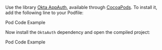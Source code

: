 Use the library [Okta AppAuth](http://cocoapods.org/pods/OktaAuth), available through [CocoaPods](http://cocoapods.org/). To install it, add the following line to your Podfile:

Pod Code Example

Now install the `OktaAuth` dependency and open the compiled project:

Pod Code Example
